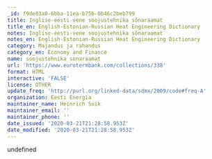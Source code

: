 ```yaml
---
_id: f9de83a0-6bba-11ea-b75b-0b46c2beb799
title: Inglise-eesti-vene soojustehnika sõnaraamat
title_en: English-Estonian-Russian Heat Engineering Dictionary
notes: Inglise-eesti-vene soojustehnika sõnaraamat
notes_en: English-Estonian-Russian Heat Engineering Dictionary
category: Majandus ja rahandus
category_en: Economy and Finance
name: soojustehnika sonaraamat
url: 'https://www.eurotermbank.com/collections/338'
format: HTML
interactive: 'FALSE'
license: OTHER
update_freq: 'http://purl.org/linked-data/sdmx/2009/code#freq-A'
organization: Eesti Energia
maintainer_name: Heinrich Suik
maintainer_email: ''
maintainer_phone: ''
date_issued: '2020-03-21T21:28:58.953Z'
date_modified: '2020-03-21T21:28:58.953Z'
---
```

undefined

